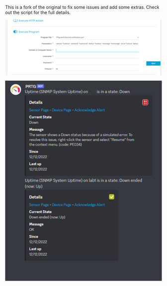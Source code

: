 This is a fork of the original to fix some issues and add some extras. Check out the script for the full details.

![config example image](https://github.com/JJWatMyself/prtg-notifications-discord/blob/master/sample-notificationtemplate-execute.PNG)

![sample alert image](https://github.com/JJWatMyself/prtg-notifications-discord/blob/master/example_alerts.png)
